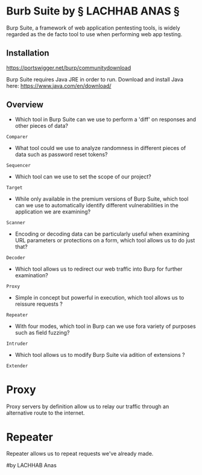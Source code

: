 # Burb Suite by § LACHHAB ANAS §

Burp Suite, a framework of web application pentesting tools, is widely regarded as the de facto tool to use when performing web app testing. 

## Installation

https://portswigger.net/burp/communitydownload

Burp Suite requires Java JRE in order to run. Download and install Java here: https://www.java.com/en/download/

## Overview

* Which tool in Burp Suite can we use to perform a 'diff' on responses and other pieces of data?

````
Comparer
````

* What tool could we use to analyze randomness in different pieces of data such as password reset tokens?

````
Sequencer
````
* Which tool can we use to set the scope of our project?

````
Target
````
* While only available in the premium versions of Burp Suite, which tool can we use to automatically identify different vulnerabilities in the application we are examining?


````
Scanner
````
* Encoding or decoding data can be particularly useful when examining URL parameters or protections on a form, which tool allows us to do just that?

````
Decoder
````

* Which tool allows us to redirect our web traffic into Burp for further examination?

````
Proxy
```` 

* Simple in concept but powerful in execution, which tool allows us to reissure requests ?

````
Repeater
````

* With four modes, which tool in Burp can we use fora variety of purposes such as field fuzzing?

````
Intruder
````

* Which tool allows us to modify Burp Suite via adition of extensions ?

````
Extender
````

# Proxy

Proxy servers by definition allow us to relay our traffic through an alternative route to the internet.


# Repeater

Repeater allows us to repeat requests we've already made.



#by LACHHAB Anas


